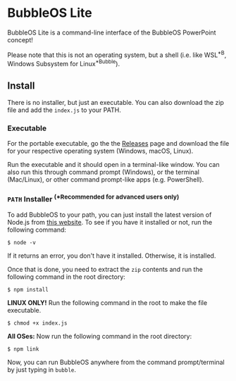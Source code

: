 # BubbleOS Lite

BubbleOS Lite is a command-line interface of the BubbleOS PowerPoint concept!

Please note that this is not an operating system, but a shell (i.e. like WSL<sup>*B</sup>, Windows Subsystem for Linux<sup>*Bubble</sup>).

## Install

There is no installer, but just an executable. You can also download the zip file and add the `index.js` to your PATH.

### Executable

For the portable executable, go the the [Releases](https://github.com/arnavthorat78/bubbleos-lite/releases) page and download the file for your respective operating system (Windows, macOS, Linux).

Run the executable and it should open in a terminal-like window. You can also run this through command prompt (Windows), or the terminal (Mac/Linux), or other command prompt-like apps (e.g. PowerShell).

### `PATH` Installer <sup>(*Recommended for advanced users only)</sup>

To add BubbleOS to your path, you can just install the latest version of Node.js from [this website](https://nodejs.org/en/). To see if you have it installed or not, run the following command:

```
$ node -v
```

If it returns an error, you don't have it installed. Otherwise, it is installed.

Once that is done, you need to extract the `zip` contents and run the following command in the root directory:

```
$ npm install
```

**LINUX ONLY!** Run the following command in the root to make the file executable.

```
$ chmod +x index.js
```

**All OSes:** Now run the following command in the root directory:

```
$ npm link
```

Now, you can run BubbleOS anywhere from the command prompt/terminal by just typing in `bubble`.
